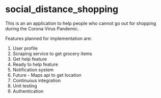 # social_distance_shopping
This is an an application to help people who cannot go out for shopping during the Corona Virus Pandemic.

Features planned for implementation are:
1. User profile
2. Scraping service to get grocery items
3. Get help feature
4. Ready to help feature
5. Notification system
6. Future - Maps api to get location
7. Continuous integration
8. Unit testing
9. Authentication
